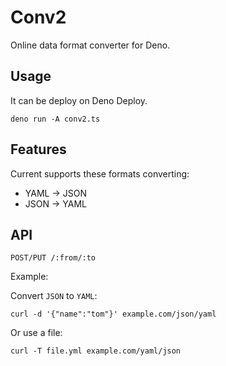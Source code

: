 # Conv2

 Online data format converter for Deno.

## Usage

It can be deploy on Deno Deploy.

```
deno run -A conv2.ts
```

## Features

Current supports these formats converting:

- YAML -> JSON
- JSON -> YAML

## API

```
POST/PUT /:from/:to
```

Example:

Convert `JSON` to `YAML`:

```
curl -d '{"name":"tom"}' example.com/json/yaml
```

Or use a file:

```
curl -T file.yml example.com/yaml/json
```